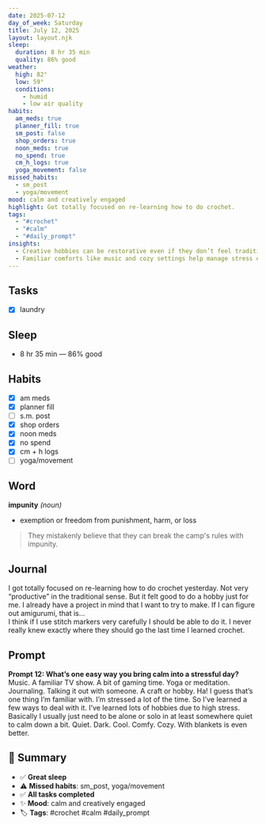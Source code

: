 ```yaml
---
date: 2025-07-12
day_of_week: Saturday
title: July 12, 2025
layout: layout.njk
sleep:
  duration: 8 hr 35 min
  quality: 86% good
weather:
  high: 82°
  low: 59°
  conditions:
    - humid
    - low air quality
habits:
  am_meds: true
  planner_fill: true
  sm_post: false
  shop_orders: true
  noon_meds: true
  no_spend: true
  cm_h_logs: true
  yoga_movement: false
missed_habits:
  - sm_post
  - yoga/movement
mood: calm and creatively engaged
highlight: Got totally focused on re-learning how to do crochet.
tags:
  - "#crochet"
  - "#calm"
  - "#daily_prompt"
insights:
  - Creative hobbies can be restorative even if they don’t feel traditionally productive.
  - Familiar comforts like music and cozy settings help manage stress effectively.
---
```


## Tasks
- [x] laundry  

## Sleep
- 8 hr 35 min — 86% good

## Habits
- [x] am meds  
- [x] planner fill  
- [ ] s.m. post  
- [x] shop orders  
- [x] noon meds  
- [x] no spend  
- [x] cm + h logs  
- [ ] yoga/movement  

## Word
**impunity** *(noun)*  
- exemption or freedom from punishment, harm, or loss  
> They mistakenly believe that they can break the camp's rules with impunity.

## Journal
I got totally focused on re-learning how to do crochet yesterday. Not very “productive” in the traditional sense. But it felt good to do a hobby just for me. I already have a project in mind that I want to try to make. If I can figure out amigurumi, that is…  
I think if I use stitch markers very carefully I should be able to do it. I never really knew exactly where they should go the last time I learned crochet.

## Prompt
**Prompt 12: What’s one easy way you bring calm into a stressful day?**  
Music. A familiar TV show. A bit of gaming time. Yoga or meditation. Journaling. Talking it out with someone. A craft or hobby. Ha! I guess that’s one thing I’m familiar with. I’m stressed a lot of the time. So I’ve learned a few ways to deal with it. I’ve learned lots of hobbies due to high stress. Basically I usually just need to be alone or solo in at least somewhere quiet to calm down a bit. Quiet. Dark. Cool. Comfy. Cozy. With blankets is even better.

## 📌 Summary
- ✅ **Great sleep**
- ⚠️ **Missed habits**: sm_post, yoga/movement
- ✅ **All tasks completed**
- ✨ **Mood**: calm and creatively engaged
- 🏷️ **Tags**: #crochet #calm #daily_prompt